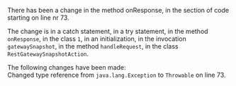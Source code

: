 There has been a change in the method onResponse, in the section of code starting on line nr 73.
  
The change is in a catch statement, in a try statement, in the method ```onResponse```, in the class ```1```, in an initialization, in the invocation ```gatewaySnapshot```, in the method ```handleRequest```, in the class ```RestGatewaySnapshotAction```.
  
The following changes have been made:  
Changed type reference from ```java.lang.Exception``` to ```Throwable``` on line 73.  
